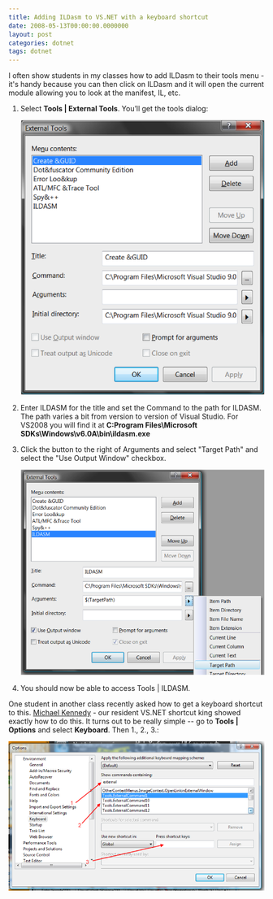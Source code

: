 ```yaml
---
title: Adding ILDasm to VS.NET with a keyboard shortcut
date: 2008-05-13T00:00:00.0000000
layout: post
categories: dotnet
tags: dotnet
---
```


I often show students in my classes how to add ILDasm to their tools menu - it's handy because you can then click on ILDasm and it will open the current module allowing you to look at the manifest, IL, etc.  
  
1. Select **Tools | External Tools**. You’ll get the tools dialog:

	![Tools1.png](/images/Tools1.png)  
  
1. Enter ILDASM for the title and set the Command to the path for ILDASM. The path varies a bit from version to version of Visual Studio. For VS2008 you will find it at **C:Program Files\\Microsoft SDKs\\Windows\\v6.0A\\bin\\ildasm.exe**  
  
1. Click the button to the right of Arguments and select "Target Path" and select the "Use Output Window" checkbox.  
  
	![](/images/Tools2.png)  
  
1. You should now be able to access Tools | ILDASM.  
  
One student in another class recently asked how to get a keyboard shortcut to this. [Michael Kennedy](http://www.michaelckennedy.net) - our resident VS.NET shortcut king showed exactly how to do this. It turns out to be really simple -- go to **Tools | Options** and select **Keyboard**. Then 1., 2., 3.:
  
![](/images/CustomLauncher.png)
